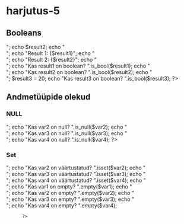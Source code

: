 harjutus-5
==========
<!DOCTYPE HTML>
<html>
   <head>
   <title>Harjutus3</title>
   <meta http-equiv="Content-Type" content="text/html;
   charset=utf-8">
   <title>PHP põhitõed</title>
   </head>
   <body>
      <h2>Booleans</h2>
        <?php
          $result1 = true;
          $result2 = false;
          echo $result1;
          echo "<br>";
          echo $result2;
          echo "<br>";
          echo "Result 1: {$result1}";
          echo "<br>";
          echo "Result 2: {$result2}";
          echo "<br>";
          echo "Kas result1 on boolean? ".is_bool($result1);
          echo "<br>";
          echo "Kas result2 on boolean? ".is_bool($result2);
          echo "<br>";
          $result3 = 20;
          echo "Kas result3 on boolean? ".is_bool($result3);
        ?>
        <h2>Andmetüüpide olekud</h2>
        <h3>NULL</h3>
          <?php
            $var1 = null;
            $var2 = "";
            $var3 = 0;
            echo "Kas var1 on null? ".is_null($var1);
            echo "<br>";
            echo "Kas var2 on null? ".is_null($var2);
            echo "<br>";
            echo "Kas var3 on null? ".is_null($var3);
            echo "<br>";
            echo "Kas var4 on null? ".is_null($var4);
          ?>
        <h3>Set</h3>
          <?php
            echo "Kas var1 on väärtustatud? ".isset($var1); 
            echo "<br>";
            echo "Kas var2 on väärtustatud? ".isset($var2);
            echo "<br>";
            echo "Kas var3 on väärtustatud? ".isset($var3);
            echo "<br>";
            echo "Kas var4 on väärtustatud? ".isset($var4);
            echo "<br>";
            echo "Kas var1 on empty? ".empty($var1); 
            echo "<br>";
            echo "Kas var2 on empty? ".empty($var2);
            echo "<br>";
            echo "Kas var3 on empty? ".empty($var3);
            echo "<br>";
            echo "Kas var4 on empty? ".empty($var4);

          ?>

   </body>

</html>
